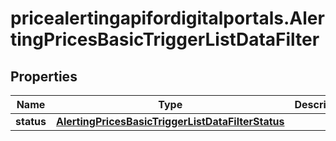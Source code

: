 # pricealertingapifordigitalportals.AlertingPricesBasicTriggerListDataFilter

## Properties

Name | Type | Description | Notes
------------ | ------------- | ------------- | -------------
**status** | [**AlertingPricesBasicTriggerListDataFilterStatus**](AlertingPricesBasicTriggerListDataFilterStatus.md) |  | [optional] 


